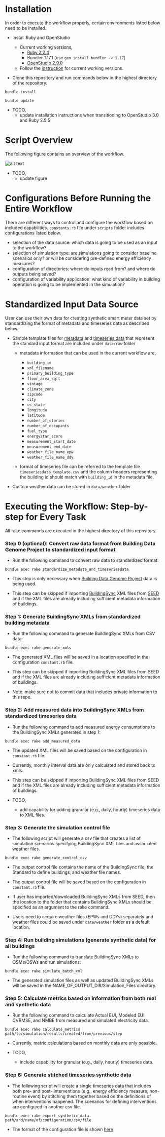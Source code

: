 # Installation

In order to execute the workflow properly, certain environments listed below need to be installed.

- Install Ruby and OpenStudio

  - Current working versions,
    - [Ruby 2.2.4](https://rubyinstaller.org/downloads/archives/)
    - Bundler 1.17.1 (use ```gem install bundler -v 1.17```)
    - [OpenStudio 2.9.0](https://github.com/NREL/OpenStudio/releases/tag/v2.9.0) 
  - Follow the [instruction](https://github.com/NREL/openstudio-standards/blob/master/docs/DeveloperInformation.md) for current working versions.

- Clone this repository and run commands below in the highest directory of the repository.
```
bundle install
```
```
bundle update
``` 

- TODO,
  - update installation instructions when transitioning to OpenStudio 3.0 and Ruby 2.5.5



# Script Overview

The following figure contains an overview of the workflow.


![alt text](ScriptOverview.PNG)

- TODO,
  - update figure
  
  

# Configurations Before Running the Entire Workflow

There are different ways to control and configure the workflow based on included capabilities. ```constants.rb``` file under ```scripts``` folder includes configurations listed below.

- selection of the data source: which data is going to be used as an input to the workflow?
- selection of simulation type: are simulations going to consider baseline scenarios only? or will be considering pre-defined energy efficiency measures?
- configuration of directories: where do inputs read from? and where do outputs being saved?
- configuration of variability application: what kind of variability in building operation is going to be implemented in the simulation?



# Standardized Input Data Source

User can use their own data for creating synthetic smart meter data set by standardizing the format of metadata and timeseries data as described below.

- Sample template files for [metadata](https://github.com/NREL/edv-experiment-1/blob/develop/data/raw/metadata_template.csv) and [timeseries data](https://github.com/NREL/edv-experiment-1/blob/develop/data/raw/timeseriesdata_template.csv) that represent the standard input format are included under ```data/raw``` folder

  - metadata information that can be used in the current workflow are,
    - ```building_id```
    - ```xml_filename```
    - ```primary_building_type```
    - ```floor_area_sqft```
    - ```vintage```
    - ```climate_zone```
    - ```zipcode```
    - ```city```
    - ```us_state```
    - ```longitude```
    - ```latitude```
    - ```number_of_stories```
    - ```number_of_occupants```
    - ```fuel_type```
    - ```energystar_score```
    - ```measurement_start_date```
    - ```measurement_end_date```
    - ```weather_file_name_epw```
    - ```weather_file_name_ddy```
    
  - format of timeseries file can be referred to the template file ```timeseriesdata_template.csv``` and the column headers representing the building id should match with ```building_id``` in the metadata file.

- Custom weather data can be stored in ```data/weather``` folder 



# Executing the Workflow: Step-by-step for Every Task

All rake commands are executed in the highest directory of this repository.



### Step 0 (optional): Convert raw data format from Building Data Genome Project to standardized input format

- Run the following command to convert raw data to standardized format:
```
bundle exec rake standardize_metadata_and_timeseriesdata
```

- This step is only necessary when [Building Data Genome Project](https://github.com/buds-lab/building-data-genome-project-2) data is being used.

- This step can be skipped if importing [BuildingSync](https://buildingsync.net/) XML files from [SEED](https://bricr.seed-platform.org/) and if the XML files are already including sufficient metadata information of buildings.



### Step 1: Generate BuildingSync XMLs from standardized building metadata

- Run the following command to generate BuildingSync XMLs from CSV data:
```
bundle exec rake generate_xmls
```

- The generated XML files will be saved in a location specified in the configuration ```constant.rb``` file.

- This step can be skipped if importing BuildingSync XML files from SEED and if the XML files are already including sufficient metadata information of buildings.

- Note: make sure not to commit data that includes private information to this repo.



### Step 2: Add measured data into BuildingSync XMLs from standardized timeseries data  

- Run the following command to add measured energy consumptions to the BuildingSync XMLs generated in step 1:
```
bundle exec rake add_measured_data
```

- The updated XML files will be saved based on the configuration in ```constant.rb``` file.

- Currently, monthly interval data are only calculated and stored back to xmls.

- This step can be skipped if importing BuildingSync XML files from SEED and if the XML files are already including sufficient metadata information of buildings.

- TODO,
  - add capability for adding granular (e.g., daily, hourly) timeseries data to XML files. 



### Step 3: Generate the simulation control file

- The following script will generate a csv file that creates a list of simulation scenarios specifying BuildingSync XML files and associated weather files. 
```
bundle exec rake generate_control_csv
```

- The output control file contains the name of the BuildingSync file, the Standard to define buildings, and weather file names.

- The output control file will be saved based on the configuration in ```constant.rb``` file.

- If user has imported/downloaded BuildingSync XMLs from SEED, then the location to the folder that contains BuildingSync XMLs should be specified as an argument to the rake command.

- Users need to acquire weather files (EPWs and DDYs) separately and weather files could be saved under ```data/weather``` folder as a default location.



### Step 4: Run building simulations (generate synthetic data) for all buildings

- Run the following command to translate BuildingSync XMLs to OSMs/OSWs and run simulations:
```
bundle exec rake simulate_batch_xml
```

- The generated simulation files as well as updated BuildingSync XMLs will be saved in the NAME_OF_OUTPUT_DIR/Simulation_Files directory.



### Step 5: Calculate metrics based on information from both real and synthetic data

- Run the following command to calculate Actual EUI, Modeled EUI, CVRMSE, and NMBE from measured and simulated electricity data.
```
bundle exec rake calculate_metrics path/to/simulation/results/created/from/previous/step
```

- Currently, metric calculations based on monthly data are only possible.

- TODO,
  - include capability for granular (e.g., daily, hourly) timeseries data.



### Step 6: Generate stitched timeseries synthetic data

- The following script will create a single timeseries data that includes both pre- and post- interventions (e.g., energy efficiency measure, non-routine event) by stitching them together based on the definitions of when interventions happened. The scenarios for defining interventions are configured in another csv file. 
```
bundle exec rake export_synthetic_data path/and/name/of/configuration/csv/file
```

- The format of the configuration file is shown [here](https://github.com/NREL/edv-experiment-1/blob/develop/spec/files/generation_script.csv)




